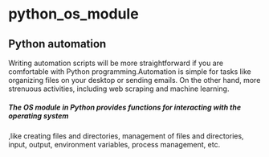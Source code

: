 # python_os_module
<h2> Python automation </h2>
Writing automation scripts will be more straightforward if you are comfortable with Python programming.Automation is simple for tasks like organizing files on your desktop or sending emails. On the other hand, more strenuous activities, including web scraping and machine learning.

<h5> The OS module in Python provides functions for interacting with the operating system </h5>,like creating files and directories,
management of files and directories, input, output, environment variables, process management, etc.
